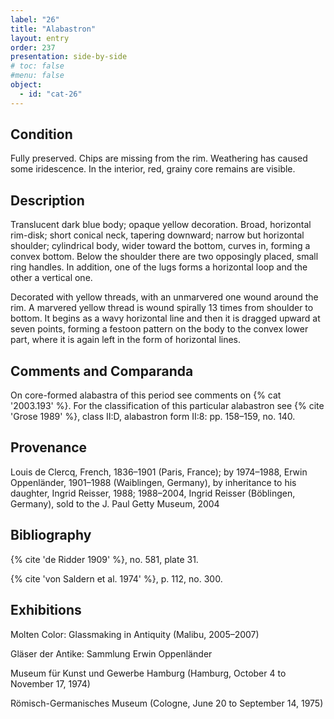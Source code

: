 ```yaml
---
label: "26"
title: "Alabastron"
layout: entry
order: 237
presentation: side-by-side
# toc: false
#menu: false 
object:
  - id: "cat-26"
---
```


## Condition

Fully preserved. Chips are missing from the rim. Weathering has caused some iridescence. In the interior, red, grainy core remains are visible.

## Description

Translucent dark blue body; opaque yellow decoration. Broad, horizontal rim-disk; short conical neck, tapering downward; narrow but horizontal shoulder; cylindrical body, wider toward the bottom, curves in, forming a convex bottom. Below the shoulder there are two opposingly placed, small ring handles. In addition, one of the lugs forms a horizontal loop and the other a vertical one.

Decorated with yellow threads, with an unmarvered one wound around the rim. A marvered yellow thread is wound spirally 13 times from shoulder to bottom. It begins as a wavy horizontal line and then it is dragged upward at seven points, forming a festoon pattern on the body to the convex lower part, where it is again left in the form of horizontal lines.

## Comments and Comparanda

On core-formed alabastra of this period see comments on {% cat '2003.193' %}. For the classification of this particular alabastron see {% cite 'Grose 1989' %}, class II:D, alabastron form II:8: pp. 158–159, no. 140.

## Provenance

Louis de Clercq, French, 1836–1901 (Paris, France); by 1974–1988, Erwin Oppenländer, 1901–1988 (Waiblingen, Germany), by inheritance to his daughter, Ingrid Reisser, 1988; 1988–2004, Ingrid Reisser (Böblingen, Germany), sold to the J. Paul Getty Museum, 2004

## Bibliography

{% cite 'de Ridder 1909' %}, no. 581, plate 31.

{% cite 'von Saldern et al. 1974' %}, p. 112, no. 300.

## Exhibitions

Molten Color: Glassmaking in Antiquity (Malibu, 2005–2007)

Gläser der Antike: Sammlung Erwin Oppenländer

Museum für Kunst und Gewerbe Hamburg (Hamburg, October 4 to November 17, 1974)

Römisch-Germanisches Museum (Cologne, June 20 to September 14, 1975)